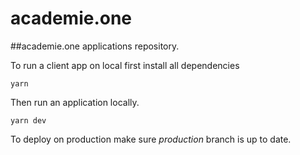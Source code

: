 # academie.one

##academie.one applications repository.

To run a client app on local first install all dependencies

`yarn`

Then run an application locally.

`yarn dev`

To deploy on production make sure *production* branch is up to date.
